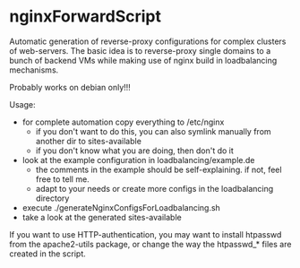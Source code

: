nginxForwardScript
==================

Automatic generation of reverse-proxy configurations for complex clusters of web-servers.
The basic idea is to reverse-proxy single domains to a bunch of backend VMs while making use of nginx build in loadbalancing mechanisms.

Probably works on debian only!!!


Usage:
* for complete automation copy everything to /etc/nginx
  * if you don't want to do this, you can also symlink manually from another dir to sites-available
  * if you don't know what you are doing, then don't do it
* look at the example configuration in loadbalancing/example.de
  * the comments in the example should be self-explaining. if not, feel free to tell me.
  * adapt to your needs or create more configs in the loadbalancing directory
* execute ./generateNginxConfigsForLoadbalancing.sh
* take a look at the generated sites-available

If you want to use HTTP-authentication, you may want to install htpasswd from the apache2-utils package, or change the way the htpasswd_* files are created in the script.
